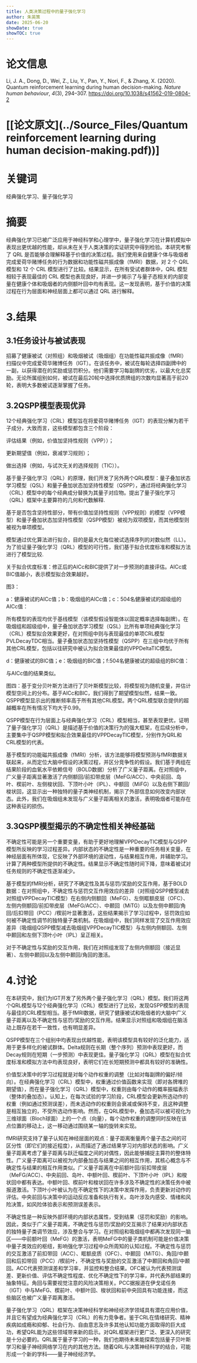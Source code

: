 ```yaml
---
title: 人类决策过程中的量子强化学习
author: 朱英策
date: 2025-06-20
showDate: true
showTOC: true
---
```

# 论文信息
Li, J. A., Dong, D., Wei, Z., Liu, Y., Pan, Y., Nori, F., & Zhang, X. (2020). Quantum reinforcement learning during human decision-making. *Nature human behaviour*, *4*(3), 294–307. https://doi.org/10.1038/s41562-019-0804-2

# [[论文原文](../Source_Files/Quantum reinforcement learning during human decision-making.pdf))]
# 关键词
经典强化学习、量子强化学习
# 摘要
经典强化学习已被广泛应用于神经科学和心理学中，量子强化学习在计算机模拟中表现出更优越的性能，却从未在关于人类决策的实证研究中得到检验。本研究考察了 QRL 是否能够合理解释基于价值的决策过程。我们使用来自健康个体与吸烟者完成爱荷华赌博任务的行为数据和功能性磁共振成像（fMRI）数据，对 2 个 QRL 模型和 12 个 CRL 模型进行了比较。结果显示，在所有受试者群体中，QRL 模型相较于表现最佳的 CRL 模型也表现良好，并进一步揭示了与量子态相关的内部变量在健康个体和吸烟者的内侧额叶回中均有表现。这一发现表明，基于价值的决策过程在行为层面和神经层面上都可以通过 QRL 进行解释。

# 3.结果

## 3.1任务设计与被试表现

招募了健康被试（对照组）和吸烟被试（吸烟组）在功能性磁共振成像（fMRI）扫描仪中完成爱荷华赌博任务（IGT）。在该任务中，被试在每轮选择四副牌中的一副，以获得潜在的奖励或惩罚积分。他们需要学习每副牌的优劣，以最大化总奖励。无论所属组别如何，被试在最后20轮中选择优质牌组的次数均显著高于前20轮，表明大多数被试逐渐掌握了任务。

## 3.2QSPP模型表现优异

12个经典强化学习（CRL）模型旨在将爱荷华赌博任务（IGT）的表现分解为若干子成分，大致而言，这些模型都包含三个阶段：

评估结果（例如，价值加坚持性规则（VPP））；

更新期望值（例如，衰减学习规则）；

做出选择（例如，与试次无关的选择规则（TIC））。

基于量子强化学习（QRL）的原理，我们开发了另外两个QRL模型：量子叠加状态学习模型（QSL）和量子叠加状态加坚持性模型（QSPP），通过将经典强化学习（CRL）模型中的每个经典成分替换为其量子对应物。提出了量子强化学习（QRL）框架中主要算符的几何和代数解释.

基于是否包含坚持性部分，带有价值加坚持性规则（VPP规则）的模型（VPP模型）和量子叠加状态加坚持性模型（QSPP模型）被视为双项模型，而其他模型则被视为单项模型。

模型通过优化算法进行拟合，目的是最大化每位被试选择序列的对数似然（LL）。为了验证量子强化学习（QRL）模型的可行性，我们基于拟合优度标准和模拟方法进行了模型比较.

关于拟合优度标准：修正后的AICc和BIC提供了对一步预测的直接评估。AICc或BIC值越小，表示模型拟合效果越好。

图3：

a：健康被试的AICc值；b：吸烟组的AICc值；c：504名健康被试的超级组的AICc值：

所有模型的表现均优于基线模型（该模型假设智能体以固定概率选择每副牌）。在吸烟组和超级组中，量子叠加状态学习模型（QSL）比所有单项经典强化学习（CRL）模型拟合效果更好，在对照组中则与表现最佳的单项CRL模型PVLDecayTDC相当。量子叠加状态加坚持性模型（QSPP）在三组中均优于所有其他CRL模型，包括以往研究中被认为拟合效果最佳的VPPDeltaTIC模型。

d：健康被试的BIC值；e：吸烟组的BIC值；f:504名健康被试的超级组的BIC值：

与AICc值的结果类似。

图四：基于变分贝叶斯方法进行了贝叶斯模型比较，将模型视为随机变量，并估计模型空间上的分布。基于AICc和BIC，我们得到了期望模型似然，结果一致。QSPP模型显示出的推断频率高于所有其他CRL模型。两个QRL模型联合提供的超越概率在所有情况下均大于0.99。

QSPP模型在行为层面上与经典强化学习（CRL）模型相当，甚至表现更优，证明了量子强化学习（QRL）是描述基于价值的决策行为的强大框架，在后续分析中，主要集中于QSPP模型和拟合效果最佳的VPPDecayTIC模型，分别作为QRL和CRL模型的代表。

基于模型的功能磁共振成像（fMRI）分析，该方法能够将模型预测与fMRI数据关联起来，从而定位大脑中假设的决策过程，并区分竞争性的假设。我们基于两组在结果阶段的血氧水平依赖信号（BOLD数据）分析了广义量子距离。在对照组中，广义量子距离显著激活了内侧额回/前扣带皮层（MeFG/ACC）、中央前回、岛叶、楔前叶、左侧梭状回、下顶叶小叶（IPL）、中额回（MiFG）以及右侧下颞回/梭状回，这显示出一种独特的量子类神经机制，揭示了外部信息如何改变内部状态。此外，我们在吸烟组未发现与广义量子距离相关的激活，表明吸烟者可能存在这种表征的损伤。

## 3.3QSPP模型揭示的不确定性相关神经基础

不确定性可能是另一个重要变量，有助于更好地理解VPPDecayTIC模型与QSPP模型所反映的学习过程差异。内部状态的不确定性是一种重要的任务相关变量，在神经层面有所体现，它反映了外部环境的波动性，与结果相互作用，并辅助学习。计算了两种模型所提供的不确定性。结果显示不确定性随时间下降，意味着被试对任务规则的不确定性逐渐减少。

基于模型的fMRI分析，研究了不确定性及其与惩罚/奖励的交互作用，基于BOLD数据：在对照组中，不确定性与惩罚交互作用效应的差异（对照组QSPP模型减去对照组VPPDecayTIC模型）在右侧内侧额回（MeFG）、左侧眶额皮层（OFC）、左侧内侧额回/前扣带皮层（MeFG/ACC）、中颞回（MiTG）以及左侧中颞回/角回/后扣带回（PCC）/楔前叶显著激活，这些结果揭示了学习过程中，惩罚效应如何被不确定性调节的独特量子类机制。在吸烟组中，我们同样发现了交互作用效应差异（吸烟组QSPP模型减去吸烟组VPPDecayTIC模型）与左侧内侧额回、左侧中颞回和左侧下顶叶小叶（IPL）呈正相关。

对于不确定性与奖励的交互作用，我们在对照组发现了左侧内侧额回（接近显著）、左侧中颞回以及左侧中颞回/角回的激活。

# 4.讨论

在本研究中，我们为IGT开发了另外两个量子强化学习（QRL）模型。我们将这两个QRL模型与12个经典强化学习（CRL）模型进行了比较，发现QSPP模型的表现与最佳的CRL模型相当。基于fMRI数据，研究了健康被试和吸烟者的大脑中广义量子距离以及不确定性与惩罚/奖励的交互作用。结果显示对照组和吸烟组在脑活动上既存在若干一致性，也有明显差异。

QSPP模型在三个组别中均表现出优越性能，表明该模型具有较好的泛化能力，适用于更多样化的被试群体。Delta规则在长期（整个序列）预测中表现更好，而Decay规则在短期（一步预测）中表现更佳。量子强化学习（QRL）模型在拟合优度标准和模拟方法中均表现良好，表明它们在长短期预测中都具有较好的准确性。

价值型决策中的学习过程就是对每个动作权重的调整（比如对每副牌的偏好/倾向）。在经典强化学习（CRL）模型中，权重通过价值函数来实现（即对各牌堆的期望值），而在量子强化学习（QRL）模型中，权重则由每个动作的概率振幅表示（整体的叠加态）。认知上，在每次试验的学习阶段，CRL模型会更新所选动作的权重（例如通过预测误差），而未选动作的权重则会衰减或保持不变，且这种调整是相互独立的，不受所选动作影响。然而，在QRL模型中，叠加态可以被可视化为三维球面（Bloch球面）上的一个点（向量），每个动作权重的调整同时反映在该点位置的移动上，这一移动通过围绕某一轴的旋转来实现。

fMRI研究支持了量子认知在神经层面的观点：量子距离衡量两个量子态之间的可区分性（即它们的接近程度），从而描述了通过结果学习对内部状态的影响。广义量子距离考虑了量子距离与跃迁幅度之间的对偶性，因此能够捕捉主算符的整体特性。广义量子距离可以被视为内部叠加态与结果之间的相互作用，其核心概念与不确定性与结果的相互作用类似。广义量子距离在中前额叶回/前扣带皮层（MeFG/ACC）、中央前回、岛叶、中额叶回、楔前叶、下顶叶小叶（IPL）和梭状回中都有表达。中额叶回、楔前叶和梭状回在许多涉及不确定性的决策任务中被报道激活。下顶叶小叶被认为在不确定性下的决策中发挥作用，负责更新对动作的评估。中央前回与决策中的运动反应准备和执行有关。岛叶涉及内感受、情绪和风险决策，如风险体验表示和预测误差表示。

不确定性是一种反映外部环境的内部状态属性，受到结果（惩罚和奖励）的影响。因此，类似于广义量子距离，不确定性与惩罚/奖励的交互揭示了结果对内部状态的独特量子类调节效应，涉及整合与学习。在对照组和吸烟组中都再次发现同一脑区——中前额叶回（MeFG）的激活，表明MeFG中的量子类机制可能是价值决策中量子类效应的枢纽，影响强化学习过程中众所周知的认知过程。不确定性与惩罚的交互激活了前扣带回（ACC）、眶额皮质（OFC）、中颞回（MiTG）、角回/中颞回和后扣带回（PCC）/楔前叶，不确定性与奖励的交互激活了中颞回和角回/中颞回。ACC代表预测误差和学习率，并监控和整合结果。OFC被认为代表预测误差、更新价值、评估不确定性程度、优化不确定性下的学习率，并代表外部结果的抽象特征。角回与需要视觉注意的风险决策相关。PCC据报道在伊戈诺任务（IGT）中与MeFG、楔前叶、中额叶回、梭状回和前中央回具有功能连接，而这些脑区也被广义量子距离激活。

量子强化学习（QRL）框架在决策神经科学和神经经济学领域具有潜在应用价值，并且它有望成为经典强化学习（CRL）的有力竞争者。鉴于CRL在情绪研究、精神疾病如成瘾和抑郁、社会行为、自由意志及许多其他认知功能方面取得的巨大成功，希望QRL能为这些领域带来新的启示。对QRL框架进行更广泛、更深入的研究是十分必要的。QRL属于量子学习的一种，我们也期待未来能探索包括量子贝叶斯学习和量子神经网络学习在内的其他方法。随着QRL与决策神经科学的结合，可能形成一个新的学科——量子神经经济学。
